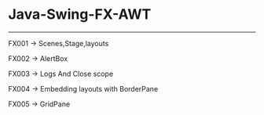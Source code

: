 # Java-Swing-FX-AWT
------------------------------------

FX001 -> Scenes,Stage,layouts

FX002 -> AlertBox

FX003 -> Logs And Close scope

FX004 -> Embedding layouts with BorderPane

FX005 -> GridPane
